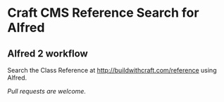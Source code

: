 # Craft CMS Reference Search for Alfred

## Alfred 2 workflow

Search the Class Reference at http://buildwithcraft.com/reference using Alfred.

_Pull requests are welcome._